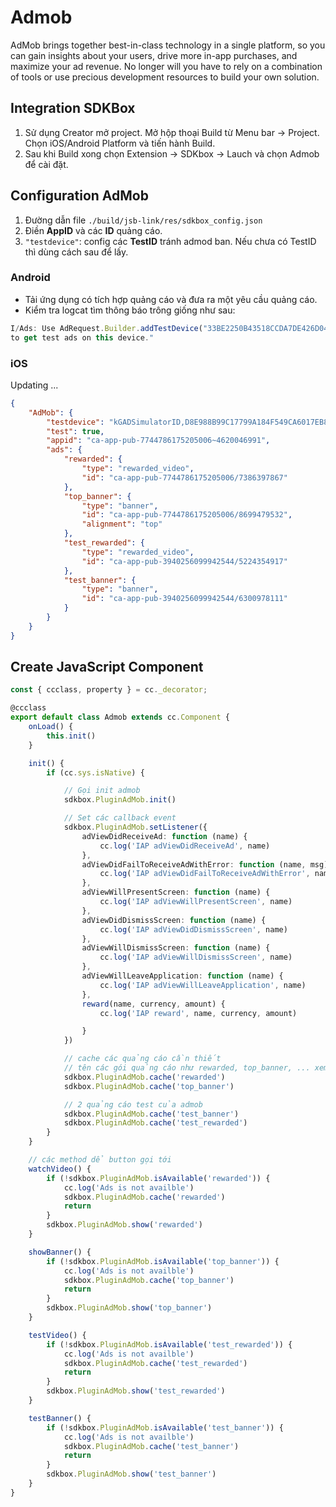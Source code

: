 # Admob

AdMob brings together best-in-class technology in a single platform, so you can gain insights about your users, drive more in-app purchases, and maximize your ad revenue. No longer will you have to rely on a combination of tools or use precious development resources to build your own solution.

## Integration SDKBox

1. Sử dụng Creator mở project. Mở hộp thoại Build từ Menu bar -> Project. Chọn iOS/Android Platform và tiến hành Build.
2. Sau khi Build xong chọn Extension -> SDKbox -> Lauch và chọn Admob để cài đặt.

## Configuration AdMob

1. Đường dẫn file `./build/jsb-link/res/sdkbox_config.json`
2. Điền **AppID** và các **ID** quảng cáo.
3. `"testdevice"`: config các **TestID** tránh admod ban. Nếu chưa có TestID thì dùng cách sau để lấy.

### Android

* Tải ứng dụng có tích hợp quảng cáo và đưa ra một yêu cầu quảng cáo.
* Kiểm tra  logcat tìm thông báo trông giống như sau:

```javascript
I/Ads: Use AdRequest.Builder.addTestDevice("33BE2250B43518CCDA7DE426D04EE231")
to get test ads on this device."
```

### iOS

Updating ...

```json
{
    "AdMob": {
        "testdevice": "kGADSimulatorID,D8E988B99C17799A184F549CA6017EB8,33BE2250B43518CCDA7DE426D04EE231",
        "test": true,
        "appid": "ca-app-pub-7744786175205006~4620046991",
        "ads": {
            "rewarded": {
                "type": "rewarded_video",
                "id": "ca-app-pub-7744786175205006/7386397867"
            },
            "top_banner": {
                "type": "banner",
                "id": "ca-app-pub-7744786175205006/8699479532",
                "alignment": "top"
            },
            "test_rewarded": {
                "type": "rewarded_video",
                "id": "ca-app-pub-3940256099942544/5224354917"
            },
            "test_banner": {
                "type": "banner",
                "id": "ca-app-pub-3940256099942544/6300978111"
            }
        }
    }
}
```

## Create JavaScript Component

```typescript
const { ccclass, property } = cc._decorator;

@ccclass
export default class Admob extends cc.Component {
    onLoad() {
        this.init()
    }

    init() {
        if (cc.sys.isNative) {

            // Gọi init admob
            sdkbox.PluginAdMob.init()

            // Set các callback event
            sdkbox.PluginAdMob.setListener({
                adViewDidReceiveAd: function (name) {
                    cc.log('IAP adViewDidReceiveAd', name)
                },
                adViewDidFailToReceiveAdWithError: function (name, msg) {
                    cc.log('IAP adViewDidFailToReceiveAdWithError', name, msg)
                },
                adViewWillPresentScreen: function (name) {
                    cc.log('IAP adViewWillPresentScreen', name)
                },
                adViewDidDismissScreen: function (name) {
                    cc.log('IAP adViewDidDismissScreen', name)
                },
                adViewWillDismissScreen: function (name) {
                    cc.log('IAP adViewWillDismissScreen', name)
                },
                adViewWillLeaveApplication: function (name) {
                    cc.log('IAP adViewWillLeaveApplication', name)
                },
                reward(name, currency, amount) {
                    cc.log('IAP reward', name, currency, amount)

                }
            })

            // cache các quảng cáo cần thiết
            // tên các gói quảng cáo như rewarded, top_banner, ... xem config bên dưới
            sdkbox.PluginAdMob.cache('rewarded')
            sdkbox.PluginAdMob.cache('top_banner')

            // 2 quảng cáo test của admob
            sdkbox.PluginAdMob.cache('test_banner')
            sdkbox.PluginAdMob.cache('test_rewarded')
        }
    }

    // các method dể button gọi tới
    watchVideo() {
        if (!sdkbox.PluginAdMob.isAvailable('rewarded')) {
            cc.log('Ads is not availble')
            sdkbox.PluginAdMob.cache('rewarded')
            return
        }
        sdkbox.PluginAdMob.show('rewarded')
    }

    showBanner() {
        if (!sdkbox.PluginAdMob.isAvailable('top_banner')) {
            cc.log('Ads is not availble')
            sdkbox.PluginAdMob.cache('top_banner')
            return
        }
        sdkbox.PluginAdMob.show('top_banner')
    }

    testVideo() {
        if (!sdkbox.PluginAdMob.isAvailable('test_rewarded')) {
            cc.log('Ads is not availble')
            sdkbox.PluginAdMob.cache('test_rewarded')
            return
        }
        sdkbox.PluginAdMob.show('test_rewarded')
    }

    testBanner() {
        if (!sdkbox.PluginAdMob.isAvailable('test_banner')) {
            cc.log('Ads is not availble')
            sdkbox.PluginAdMob.cache('test_banner')
            return
        }
        sdkbox.PluginAdMob.show('test_banner')
    }
}

```
